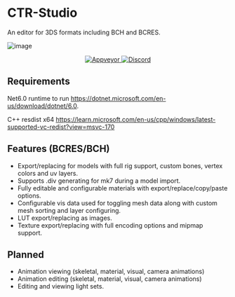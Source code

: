 # CTR-Studio
An editor for 3DS formats including BCH and BCRES.

![image](https://user-images.githubusercontent.com/13475262/188504837-c1040cc4-bbf5-4a90-90dc-3ad6dac1120c.png)

<p align="center">
    <a href="https://ci.appveyor.com/project/KillzXGaming/ctr-studio">
        <img src="https://ci.appveyor.com/api/projects/status/jqcx1xb06xp0txxa?svg=true"
            alt="Appveyor">
    </a>
    <a href="https://discord.gg/rGCv9JRWGH">
        <img src="https://img.shields.io/discord/1034629789128065044" alt="Discord">
    </a>
</p>

## Requirements

Net6.0 runtime to run https://dotnet.microsoft.com/en-us/download/dotnet/6.0.

C++ resdist x64 https://learn.microsoft.com/en-us/cpp/windows/latest-supported-vc-redist?view=msvc-170

## Features (BCRES/BCH)
- Export/replacing for models with full rig support, custom bones, vertex colors and uv layers.
- Supports .div generating for mk7 during a model import.
- Fully editable and configurable materials with export/replace/copy/paste options.
- Configurable vis data used for toggling mesh data along with custom mesh sorting and layer configuring.
- LUT export/replacing as images.
- Texture export/replacing with full encoding options and mipmap support.

## Planned
- Animation viewing (skeletal, material, visual, camera animations)
- Animation editing (skeletal, material, visual, camera animations)
- Editing and viewing light sets.
